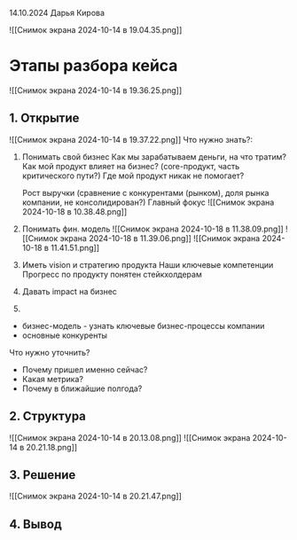 14.10.2024
Дарья Кирова

![[Снимок экрана 2024-10-14 в 19.04.35.png]]

# Этапы разбора кейса

![[Снимок экрана 2024-10-14 в 19.36.25.png]]
## 1. Открытие
![[Снимок экрана 2024-10-14 в 19.37.22.png]]
Что нужно знать?:
1. Понимать свой бизнес
	Как мы зарабатываем деньги, на что тратим?
	Как мой продукт влияет на бизнес? (core-продукт, часть критического пути?)
	Где мой продукт никак не помогает?

	Рост выручки (сравнение с конкурентами (рынком), доля рынка компании, не консолидирован?)
	Главный фокус
	![[Снимок экрана 2024-10-18 в 10.38.48.png]]
2. Понимать фин. модель
	![[Снимок экрана 2024-10-18 в 11.38.09.png]]
	![[Снимок экрана 2024-10-18 в 11.39.06.png]]
	![[Снимок экрана 2024-10-18 в 11.41.51.png]]
3. Иметь vision и стратегию продукта
	Наши ключевые компетенции
	Прогресс по продукту понятен стейкхолдерам
4. Давать impact на бизнес
2. 

- бизнес-модель - узнать ключевые бизнес-процессы компании
- основные конкуренты

Что нужно уточнить?
- Почему пришел именно сейчас?
- Какая метрика?
- Почему в ближайшие полгода?

## 2. Структура
![[Снимок экрана 2024-10-14 в 20.13.08.png]]
![[Снимок экрана 2024-10-14 в 20.21.18.png]]
## 3. Решение
![[Снимок экрана 2024-10-14 в 20.21.47.png]]
## 4. Вывод
